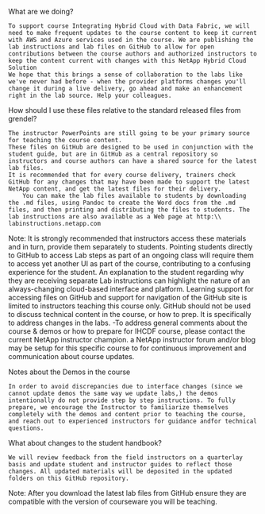 What are we doing?

    To support course Integrating Hybrid Cloud with Data Fabric, we will need to make frequent updates to the course content to keep it current with AWS and Azure services used in the course. We are publishing the lab instructions and lab files on GitHub to allow for open contributions between the course authors and authorized instructors to keep the content current with changes with this NetApp Hybrid Cloud Solution
    We hope that this brings a sense of collaboration to the labs like we've never had before - when the provider platforms changes you'll change it during a live delivery, go ahead and make an enhancement right in the lab source. Help your colleagues.

How should I use these files relative to the standard released files from grendel?

    The instructor PowerPoints are still going to be your primary source for teaching the course content.
    These files on GitHub are designed to be used in conjunction with the student guide, but are in GitHub as a central repository so instructors and course authors can have a shared source for the latest lab files.
    It is recommended that for every course delivery, trainers check GitHub for any changes that may have been made to support the latest NetApp content, and get the latest files for their delivery.
        You can make the lab files available to students by downloading the .md files, using Pandoc to create the Word docs from the .md files, and then printing and distributing the files to students. The lab instructions are also available as a Web page at http:\\ labinstructions.netapp.com

Note: It is strongly recommended that instructors access these materials and in turn, provide them separately to students. Pointing students directly to GitHub to access Lab steps as part of an ongoing class will require them to access yet another UI as part of the course, contributing to a confusing experience for the student. An explanation to the student regarding why they are receiving separate Lab instructions can highlight the nature of an always-changing cloud-based interface and platform. Learning support for accessing files on GitHub and support for navigation of the GitHub site is limited to instructors teaching this course only. GitHub should not be used to discuss technical content in the course, or how to prep. It is specifically to address changes in the labs. -To address general comments about the course & demos or how to prepare for IHCDF course, please contact the current NetApp instructor champion. a NetApp instructor forum and/or blog may be setup for this specific course to for continuous improvement and communication about course updates. 

Notes about the Demos in the course

    In order to avoid discrepancies due to interface changes (since we cannot update demos the same way we update labs,) the demos intentionally do not provide step by step instructions. To fully prepare, we encourage the Instructor to familiarize themselves completely with the demos and content prior to teaching the course, and reach out to experienced instructors for guidance andfor technical questions.

What about changes to the student handbook?

    We will review feedback from the field instructors on a quarterlay basis and update student and instructor guides to reflect those changes. All updated materials will be deposited in the updated folders on this GitHub repository. 



Note: After you download the latest lab files from GitHub ensure they are compatible with the version of courseware you will be teaching. 
